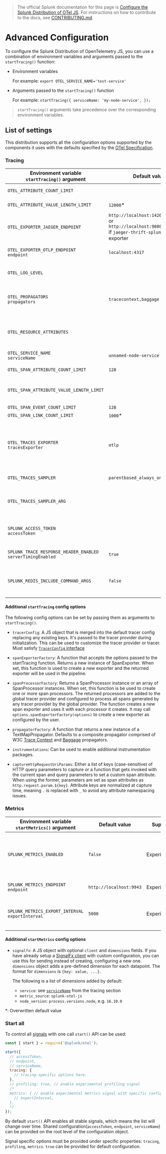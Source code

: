 > The official Splunk documentation for this page is [Configure the Splunk Distribution of OTel JS](https://docs.splunk.com/Observability/gdi/get-data-in/application/nodejs/configuration/advanced-nodejs-otel-configuration.html). For instructions on how to contribute to the docs, see [CONTRIBUTING.md](../CONTRIBUTING.md#documentation).

# Advanced Configuration

To configure the Splunk Distribution of OpenTelemetry JS, you can use a combination of environment variables and arguments passed to the `startTracing()` function:

- Environment variables

   For example: `export OTEL_SERVICE_NAME='test-service'`

- Arguments passed to the `startTracing()` function

   For example: `startTracing({ serviceName: 'my-node-service', });`

> `startTracing()` arguments take precedence over the corresponding environment variables.

## List of settings

This distribution supports all the configuration options supported by the components it uses with the defaults specified by the [OTel Specification](https://github.com/open-telemetry/opentelemetry-specification/blob/main/specification/sdk-environment-variables.md).

### Tracing

| Environment variable<br>``startTracing()`` argument             | Default value           | Support | Notes
| --------------------------------------------------------------- | ----------------------- | ------- | ---
| `OTEL_ATTRIBUTE_COUNT_LIMIT`                                    |                         | Stable  | Maximum allowed span attribute count
| `OTEL_ATTRIBUTE_VALUE_LENGTH_LIMIT`                             | `12000`\*               | Stable  | Maximum allowed attribute value size
| `OTEL_EXPORTER_JAEGER_ENDPOINT`                                 | `http://localhost:14268/v1/traces` or<br>`http://localhost:9080/v1/trace`<br>if `jaeger-thrift-splunk` is used as exporter | Stable | HTTP endpoint for Jaeger traces
| `OTEL_EXPORTER_OTLP_ENDPOINT`<br>`endpoint`                     | `localhost:4317`        | Stable  | The OTLP endpoint to export to. Only OTLP over gRPC is supported.
| `OTEL_LOG_LEVEL`                                                |                         | Stable  | Log level to use in diagnostics logging. **Does not set the logger.**
| `OTEL_PROPAGATORS`<br>`propagators`                             | `tracecontext,baggage`  | Stable  | Comma-delimited list of propagators to use. Valid keys: `baggage`, `tracecontext`, `b3multi`, `b3`.
| `OTEL_RESOURCE_ATTRIBUTES`                                      |                         | Stable  | Comma-separated list of resource attributes added to every reported span. <details><summary>Example</summary>`key1=val1,key2=val2`</details>
| `OTEL_SERVICE_NAME`<br>`serviceName`                            | `unnamed-node-service`  | Stable  | The service name of this Node service.
| `OTEL_SPAN_ATTRIBUTE_COUNT_LIMIT`                               | `128`                   | Stable  | Maximum allowed span attribute count
| `OTEL_SPAN_ATTRIBUTE_VALUE_LENGTH_LIMIT`                        |                         | Stable  | Maximum allowed attribute value size. Empty value is treated as infinity
| `OTEL_SPAN_EVENT_COUNT_LIMIT`                                   | `128`                   | Stable  | 
| `OTEL_SPAN_LINK_COUNT_LIMIT`                                    | `1000`\*                | Stable  | 
| `OTEL_TRACES_EXPORTER`<br>`tracesExporter`                      | `otlp`                  | Stable  | Chooses the exporter. Shortcut for setting `spanExporterFactory`. One of [`otlp`, `jaeger-thrift-http`, `jaeger-thrift-splunk`, `console-splunk`]. See [`SpanExporterMap`](../src/tracing/options.ts).
| `OTEL_TRACES_SAMPLER`                                           | `parentbased_always_on` | Stable  | Sampler to be used for traces. See [Sampling](https://github.com/open-telemetry/opentelemetry-specification/blob/main/specification/trace/sdk.md#sampling)
| `OTEL_TRACES_SAMPLER_ARG`                                       |                         | Stable  | String value to be used as the sampler argument. Only be used if OTEL_TRACES_SAMPLER is set.
| `SPLUNK_ACCESS_TOKEN`<br>`accessToken`                          |                         | Stable  | The optional access token for exporting signal data directly to SignalFx API.
| `SPLUNK_TRACE_RESPONSE_HEADER_ENABLED`<br>`serverTimingEnabled` | `true`                  | Stable  | Enable injection of `Server-Timing` header to HTTP responses.
| `SPLUNK_REDIS_INCLUDE_COMMAND_ARGS` | `false`                  | Stable  | Will include the full redis query in `db.statement` span attribute when using `redis` instrumentation.

#### Additional `startTracing` config options

The following config options can be set by passing them as arguments to `startTracing()`.

- `tracerConfig`: A JS object that is merged into the default tracer config replacing any existing keys. It's passed to the tracer provider during initialization. This can be used to customize the tracer provider or tracer. Must satisfy [`TracerConfig` interface](https://github.com/open-telemetry/opentelemetry-js/blob/71ba83a0dc51118e08e3148c788b81fe711003e7/packages/opentelemetry-tracing/src/types.ts#L26)

- `spanExporterFactory`: A function that accepts the options passed to the startTracing function. Returns a new instance of SpanExporter. When set, this function is used to create a new exporter and the returned exporter will be used in the pipeline.

- `spanProcessorFactory`: Returns a SpanProcessor instance or an array of SpanProcessor instances. When set, this function is be used to create one or more span processors. The returned processors are added to the global tracer provider and configured to process all spans generated by any tracer provider by the global provider. The function creates a new span exporter and uses it with each processor it creates. It may call `options.spanExporterFactory(options)` to create a new exporter as configured by the user.

- `propagatorFactory`: A function that returns a new instance of a TextMapPropagator. Defaults to a composite propagator comprised of W3C [Trace Context](https://www.w3.org/TR/trace-context/) and [Baggage](https://w3c.github.io/baggage/) propagators.

- `instrumentations`: Can be used to enable additional instrumentation packages.

- `captureHttpRequestUriParams`: Either a list of keys (case-sensitive) of HTTP query parameters to capture or a function that gets invoked with the current span and query parameters to set a custom span attribute. When using the former, parameters are set as span attributes as `http.request.param.${key}`. Attribute keys are normalized at capture time, meaning `.` is replaced with `_` to avoid any attribute namespacing issues.

### Metrics

| Environment variable<br>``startMetrics()`` argument             | Default value           | Support | Notes
| --------------------------------------------------------------- | ----------------------- | ------- | ---
| `SPLUNK_METRICS_ENABLED`                                        | `false`                 | Experimental | Enabled metrics export. See [metrics documentation](metrics.md) for more information.
| `SPLUNK_METRICS_ENDPOINT`<br>`endpoint`                         | `http://localhost:9943` | Experimental | The metrics endpoint to send to.
| `SPLUNK_METRICS_EXPORT_INTERVAL`<br>`exportInterval`            | `5000`                  | Experimental | The interval, in milliseconds, of metrics collection and exporting.

#### Additional `startMetrics` config options

- `signalfx`: A JS object with optional `client` and `dimensions` fields. If you have already setup a [SignalFx client](https://github.com/signalfx/signalfx-nodejs) with custom configuration, you can use this for sending instead of creating, configuring a new one. `dimensions` object adds a pre-defined dimension for each datapoint. The format for `dimensions` is `{key: value, ...}`.

   The following is a list of dimensions added by default:
   - `service`: see [`serviceName`](#tracing) from the tracing section
   - `metric_source`: `splunk-otel-js`
   - `node_version`: `process.versions.node`, e.g. `16.10.0`

\*: Overwritten default value

### Start all

To control all [signals](https://github.com/open-telemetry/opentelemetry-specification/blob/70fecd2dcba505b3ac3a7cb1851f947047743d24/specification/glossary.md#signals) with one call `start()` API can be used:

```js
const { start } = require('@splunk/otel');

start({
  // accessToken,
  // endpoint,
  // serviceName,
  tracing: {
    // tracing-specific options here.
  },
  // profiling: true, // enable experimental profiling signal
  /*
  metrics: { // enable experimental metrics signal with specific configuration
    // exportInterval,
  },
  */
});
```

By default `start()` API enables all stable signals, which means the list will change over time. Shared configuration(`accessToken`, `endpoint`, `serviceName`) can be provided on the root level of the configuration object.

Signal specific options must be provided under specific properties: `tracing`, `profiling`, `metrics`. `true` can be provided for default configuration.
